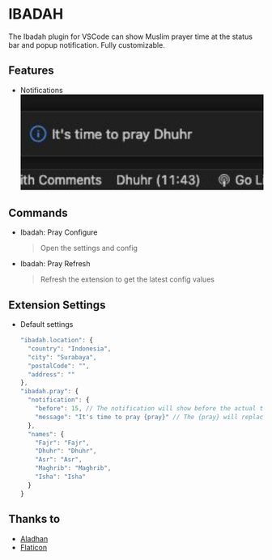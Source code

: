 # IBADAH

The Ibadah plugin for VSCode can show Muslim prayer time at the status bar and popup notification. Fully customizable.

## Features

- Notifications
  ![Notifications](./assets/notification.png)

## Commands

- Ibadah: Pray Configure
  > Open the settings and config
- Ibadah: Pray Refresh
  > Refresh the extension to get the latest config values

## Extension Settings

- Default settings

  ```typescript
  "ibadah.location": {
    "country": "Indonesia",
    "city": "Surabaya",
    "postalCode": "",
    "address": ""
  },
  "ibadah.pray": {
    "notification": {
      "before": 15, // The notification will show before the actual time, in minutes.
      "message": "It's time to pray {pray}" // The {pray} will replaced with the actual pray time. Customizable with the names below.
    },
    "names": {
      "Fajr": "Fajr",
      "Dhuhr": "Dhuhr",
      "Asr": "Asr",
      "Maghrib": "Maghrib",
      "Isha": "Isha"
    }
  }
  ```

## Thanks to

- [Aladhan](https://aladhan.com/)
- [Flaticon](https://www.flaticon.com/free-icons/islam)
